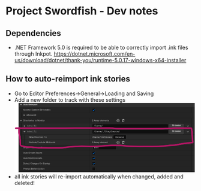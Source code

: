 # Project Swordfish - Dev notes

## Dependencies 
- .NET Framework 5.0 is required to be able to correctly import .ink files through Inkpot. https://dotnet.microsoft.com/en-us/download/dotnet/thank-you/runtime-5.0.17-windows-x64-installer


## How to auto-reimport ink stories
 - Go to Editor Preferences->General->Loading and Saving
 - Add a new folder to track with these settings
 ![autoimport setup](Docs/inkAutoImport.png)
 - all ink stories will re-import automatically when changed, added and deleted!